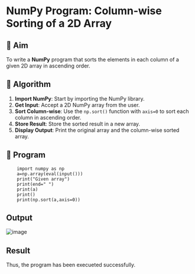 # NumPy Program: Column-wise Sorting of a 2D Array

## 🎯 Aim
To write a **NumPy** program that sorts the elements in each column of a given 2D array in ascending order.

## 🧠 Algorithm

1. **Import NumPy**: Start by importing the NumPy library.
2. **Get Input**: Accept a 2D NumPy array from the user.
3. **Sort Column-wise**: Use the `np.sort()` function with `axis=0` to sort each column in ascending order.
4. **Store Result**: Store the sorted result in a new array.
5. **Display Output**: Print the original array and the column-wise sorted array.

## 🧾 Program
```
    import numpy as np
    a=np.array(eval(input()))
    print("Given array")
    print(end=" ")
    print(a)
    print()
    print(np.sort(a,axis=0))
```

## Output
![image](https://github.com/user-attachments/assets/b078f53c-d794-4180-9717-3815f4df9f1f)


## Result
Thus, the program has been execueted successfully.
